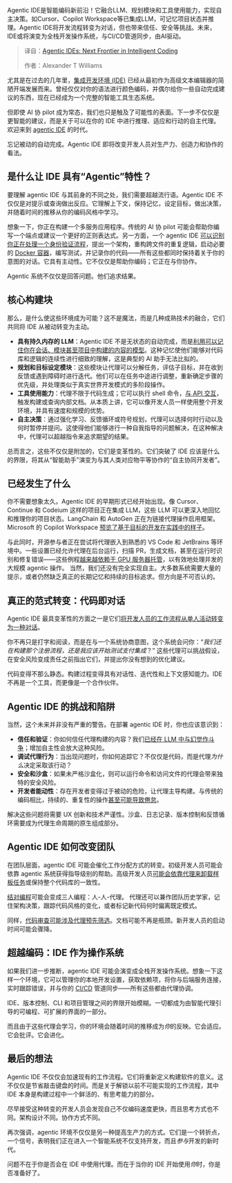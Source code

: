 
<!--
title: Agentic IDE：智能编码的下一个前沿
cover: https://cdn.thenewstack.io/media/2025/04/28e2adc1-boliviainteligente-dwocajxsud8-unsplash.jpg
summary: Agentic IDE是智能编码新前沿！它融合LLM、规划模块和工具使用能力，实现自主决策。如Cursor、Copilot Workspace等已集成LLM，可记忆项目状态并推理。Agentic IDE将开发流程转变为对话，但也带来信任、安全等挑战。未来，IDE或将演变为全栈开发操作系统，与CI/CD管道同步，由AI驱动。
-->

Agentic IDE是智能编码新前沿！它融合LLM、规划模块和工具使用能力，实现自主决策。如Cursor、Copilot Workspace等已集成LLM，可记忆项目状态并推理。Agentic IDE将开发流程转变为对话，但也带来信任、安全等挑战。未来，IDE或将演变为全栈开发操作系统，与CI/CD管道同步，由AI驱动。

> 译自：[Agentic IDEs: Next Frontier in Intelligent Coding](https://thenewstack.io/agentic-ides-next-frontier-in-intelligent-coding/)
> 
> 作者：Alexander T Williams

尤其是在过去的几年里，[集成开发环境 (IDE)](https://thenewstack.io/best-open-source-ides/) 已经从最初作为高级文本编辑器的简陋开端发展而来。曾经仅仅对你的语法进行颜色编码，并偶尔给你一些自动完成建议的东西，现在已经成为一个完整的智能工具生态系统。

但即使 AI 协 pilot 成为常态，我们也只是触及了可能性的表面。下一步不仅仅是更智能的建议，而是关于可以在你的 IDE 中进行推理、适应和行动的自主代理。欢迎来到 [agentic IDE](https://thenewstack.io/windsurf-an-agentic-ide-that-thinks-and-codes-with-you/) 的时代。

忘记被动的自动完成。Agentic IDE 即将改变开发人员对生产力、创造力和协作的看法。

## 是什么让 IDE 具有“Agentic”特性？

要理解 agentic IDE 与其前身的不同之处，我们需要超越流行语。Agentic IDE 不仅仅是对提示或查询做出反应。它理解上下文，保持记忆，设定目标，做出决策，并随着时间的推移从你的编码风格中学习。

想象一下，你正在构建一个多服务应用程序。传统的 AI 协 pilot 可能会帮助你编写一个端点或建议一个更好的正则表达式。另一方面，一个 agentic IDE [可以识别你正在处理一个身份验证流程](https://aiagentsdirectory.com/blog/top-agentic-ides-comprehensive-reviews-of-ai-powered-development-tools)，提出一个架构，重构跨文件的重复逻辑，启动必要的 [Docker 容器](https://thenewstack.io/run-gui-applications-as-containers-with-x11docker/)，编写测试，并记录你的代码——所有这些都同时保持着关于你的意图的对话。它具有主动性。它不仅仅是帮助你编码；它正在与你协作。

Agentic 系统不仅仅是回答问题。他们追求结果。

## 核心构建块

那么，是什么使这些环境成为可能？这不是魔法，而是几种成熟技术的融合，它们共同将 IDE 从被动转变为主动。

- **具有持久内存的 LLM**：Agentic IDE 不是无状态的自动完成，而是[利用可以记住你在会话、模块甚至项目中构建的内容的模型](https://d197for5662m48.cloudfront.net/documents/publicationstatus/231061/preprint_pdf/b12833949fa687fa69eab8604fd1fc71.pdf)。这种记忆使他们能够对代码库和逻辑的连续性进行细致的理解，这是典型的 AI 助手无法比拟的。
- **规划和目标设定模块**：这些模块让代理可以分解任务，评估子目标，并在收到反馈或遇到障碍时进行迭代。他们可以在任务中途进行调整，重新确定步骤的优先级，并处理类似于真实世界开发模式的多阶段操作。
- **工具使用能力**：代理不限于代码生成；它可以执行 shell 命令，[与 API 交互](https://thenewstack.io/its-time-to-start-preparing-apis-for-the-ai-agent-era/)，触发构建或查询内部文档。从本质上讲，它可以像开发人员一样使用整个开发环境，并具有速度和规模的优势。
- **自主决策**：通过强化学习、反馈循环或符号规划，代理可以选择何时行动以及何时暂停并提问。这使得他们能够进行一种自我指导的问题解决，在这种解决中，代理可以超越指令来追求期望的结果。

总而言之，这些不仅仅是附加的，它们是变革性的。它们突破了 IDE 应该是什么的界限，将其从“智能助手”演变为与其人类对应物平等协作的“自主协同开发者”。

## 已经发生了什么

你不需要想象太久。Agentic IDE 的早期形式已经开始出现。像 Cursor、Continue 和 Codeium 这样的项目正在集成 LLM，这些 LLM 可以更深入地回忆和推理你的项目状态。LangChain 和 AutoGen 正在为链接代理操作启用框架。Microsoft 的 Copilot Workspace [预览了基于目标的开发在实践中的样子](https://visualstudiomagazine.com/Articles/2024/10/24/Copilot-Workspace.aspx)。

与此同时，开源参与者正在尝试将代理嵌入到熟悉的 VS Code 和 JetBrains 等环境中。一些设置已经允许代理在后台运行，扫描 PR，生成文档，甚至在运行时识别和修复错误——这些例程[越来越依赖于 GPU 服务器托管](https://www.atlantic.net/gpu-server-hosting/)，以有效地处理并发的大规模 agentic 操作。
当然，我们还没有完全实现自主。大多数系统需要大量的提示，或者仍然缺乏真正的长期记忆和持续的目标追求。但方向是不可否认的。

## 真正的范式转变：代码即对话

Agentic IDE 最具变革性的方面之一是它们[将开发人员的工作流程从单人活动转变为一种对话](https://thenewstack.io/pairing-with-ai-a-senior-developers-journey-building-a-plugin/)。

你不再只是打字和阅读，而是在与一个系统协商意图，这个系统会问你：“*我们还在构建那个注册流程，还是我应该开始测试支付集成*？” 这些代理可以挑战假设，在安全风险变成责任之前指出它们，并提出你没有想到的优化建议。

代码变得不那么静态。构建过程变得具有对话性、迭代性和上下文感知能力。IDE 不再是一个工具，而更像是一个合作伙伴。

## Agentic IDE 的挑战和陷阱

当然，这个未来并非没有严重的警告。在部署 agentic IDE 时，你也应该意识到：

*   **信任和验证**：你如何信任代理构建的内容？我们[已经在 LLM 中与幻觉作斗争](https://arxiv.org/abs/2311.05232)；增加自主性会放大这种风险。
*   **调试代理行为**：当出现问题时，你如何追踪它？不仅仅是代码，而是代理*为什么*决定采取该行动？
*   **安全和沙盒**：如果未严格沙盒化，则可以运行命令和访问文件的代理会带来独特的安全风险。
*   **开发者能动性**：存在开发者变得过于被动的危险，让代理主导构建。与传统的编码相比，持续的、重复性的操作[甚至可能导致倦怠](https://codesubmit.io/blog/developer-burnout/)。

解决这些问题将需要 UX 创新和技术严谨性。沙盒、日志记录、版本控制和反馈循环需要成为代理生命周期的原生组成部分。

## Agentic IDE 如何改变团队

在团队层面，agentic IDE 可能会催化工作分配方式的转变。初级开发人员可能会依靠 agentic 系统获得指导级别的帮助。高级开发人员[可能会依靠代理来卸载样板任务](https://linearb.io/blog/AI-agents-will-take-some-of-your-job)或保持整个代码库的一致性。

[结对编程](https://thenewstack.io/why-data-science-teams-should-be-using-pair-programming/)可能会变成三人编程：人-人-代理。
代理还可以兼作团队历史学家，记住架构决策，跟踪代码风格的变化，或者标记新代码何时偏离既定模式。

同样，[代码审查可能涉及代理预先筛选](https://thenewstack.io/how-to-find-success-with-code-reviews/)。文档可能不再是瓶颈。新开发人员的启动时间可能会骤降。

## 超越编码：IDE 作为操作系统

如果我们进一步推断，agentic IDE 可能会演变成全栈开发操作系统。想象一下这样一个环境，它可以管理你的本地开发设置，获取依赖项，将你与后端服务连接，实时跟踪错误，并与你的 [CI/CD](https://thenewstack.io/ci-cd/) 管道同步——所有这些都由代理协调。

IDE、版本控制、CLI 和项目管理之间的界限开始模糊。一切都成为由智能代理引导的可编程、可扩展的界面的一部分。

而且由于这些代理会学习，你的环境会随着时间的推移成为*你*的反映。它会适应。它会批评。它会进化。

## 最后的想法

Agentic IDE 不仅仅会加速现有的工作流程。它们将重新定义构建软件的意义。这不仅仅是节省敲击键盘的时间。而是关于解锁以前不可能实现的工作流程，其中 IDE 本身是构建过程中一个鲜活的、有思考能力的部分。

尽早接受这种转变的开发人员会发现自己不仅编码速度更快，而且思考方式也不同。架构设计不同。协作方式不同。

再次强调，agentic 环境不仅仅是另一种提高生产力的方式。它们是一个转折点，一个信号，表明我们正在进入一个智能系统不仅支持开发，而且*参与*开发的新时代。

问题不在于你是否会在 IDE 中使用代理。而在于当你的 IDE 开始使用*你*时，你是否准备好了。